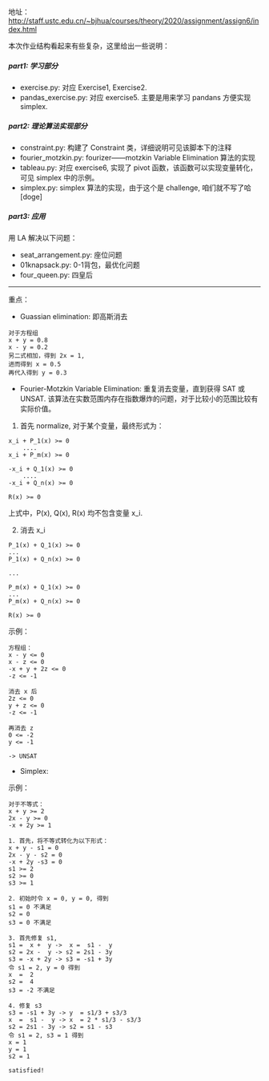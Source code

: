 地址：http://staff.ustc.edu.cn/~bjhua/courses/theory/2020/assignment/assign6/index.html

本次作业结构看起来有些复杂，这里给出一些说明：

##### part1: 学习部分
- exercise.py: 对应 Exercise1, Exercise2.
- pandas_exercise.py: 对应 exercise5. 主要是用来学习 pandans 方便实现 simplex.

##### part2: 理论算法实现部分
- constraint.py: 构建了 Constraint 类，详细说明可见该脚本下的注释
- fourier_motzkin.py: fourizer——motzkin Variable Elimination 算法的实现
- tableau.py: 对应 exercise6, 实现了 pivot 函数，该函数可以实现变量转化，可见 simplex 中的示例。
- simplex.py: simplex 算法的实现，由于这个是 challenge, 咱们就不写了哈[doge]

##### part3: 应用
用 LA 解决以下问题：
- seat_arrangement.py: 座位问题
- 01knapsack.py: 0-1背包，最优化问题
- four_queen.py: 四皇后

--------------

重点：
- Guassian elimination: 即高斯消去
```
对于方程组
x + y = 0.8
x - y = 0.2
另二式相加，得到 2x = 1, 
进而得到 x = 0.5 
再代入得到 y = 0.3
```
- Fourier-Motzkin Variable Elimination: 重复消去变量，直到获得 SAT 或 UNSAT. 该算法在实数范围内存在指数爆炸的问题，对于比较小的范围比较有实际价值。

1. 首先 normalize, 对于某个变量，最终形式为：
```
x_i + P_1(x) >= 0
    .... 
x_i + P_m(x) >= 0

-x_i + Q_1(x) >= 0
    ....
-x_i + Q_n(x) >= 0

R(x) >= 0
```
上式中，P(x), Q(x), R(x) 均不包含变量 x_i.

2. 消去 x_i
```
P_1(x) + Q_1(x) >= 0
...
P_1(x) + Q_n(x) >= 0

...

P_m(x) + Q_1(x) >= 0
...
P_m(x) + Q_n(x) >= 0

R(x) >= 0
```

示例：
```
方程组：
x - y <= 0
x - z <= 0
-x + y + 2z <= 0
-z <= -1

消去 x 后
2z <= 0
y + z <= 0
-z <= -1

再消去 z
0 <= -2
y <= -1

-> UNSAT
```

- Simplex:

示例：
```
对于不等式：
x + y >= 2
2x - y >= 0
-x + 2y >= 1

1. 首先，将不等式转化为以下形式：
x + y - s1 = 0
2x - y - s2 = 0
-x + 2y -s3 = 0
s1 >= 2
s2 >= 0
s3 >= 1

2. 初始时令 x = 0, y = 0, 得到
s1 = 0 不满足 
s2 = 0
s3 = 0 不满足

3. 首先修复 s1,
s1 =  x +  y ->  x =  s1 -  y
s2 = 2x -  y -> s2 = 2s1 - 3y
s3 = -x + 2y -> s3 = -s1 + 3y
令 s1 = 2, y = 0 得到
x  =  2
s2 =  4
s3 = -2 不满足

4. 修复 s3
s3 = -s1 + 3y -> y  = s1/3 + s3/3
x  =  s1 -  y -> x  = 2 * s1/3 - s3/3
s2 = 2s1 - 3y -> s2 = s1 - s3
令 s1 = 2, s3 = 1 得到
x = 1
y = 1
s2 = 1

satisfied!
```